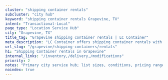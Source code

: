 ```yaml
---
cluster: "shipping container rentals"
subcluster: "city hub"
keyword: "shipping container rentals Grapevine, TX"
intent: "Transactional-Local"
page_type: "Location Service Hub"
city: "Grapevine, TX"
title_tag: "Grapevine shipping container rentals | LC Container"
meta_description: "LC Container offers shipping container rentals with delivery in Grapevine, TX. Local. Fast quotes. Since 2003."
url_slug: "/grapevine/shipping-containers/rentals"
h1: "Shipping Container rentals in Grapevine"
internal_links: "/inventory,/delivery,/modifications"
priority: 2
notes: "Primary city service hub; list sizes, conditions, pricing ranges, photos, testimonials."
noindex: true
---
```


<!-- TODO: Add unique city/inventory copy, images, and internal links here. -->
